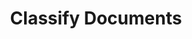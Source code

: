 ---
title: Classify Documents
excerpt: >-
  Classify a batch of one or multiple documents all at once by passing a list of
  document IDs, and an optional list of class IDs to use for classification. If
  no class IDs are provided, all classes will be used. To use the `unknown`
  class, either pass its classId ('unknown') or set the includeUnknown flag as
  True.
api:
  file: openapi.json
  operationId: post_classify_batch
hidden: false
---